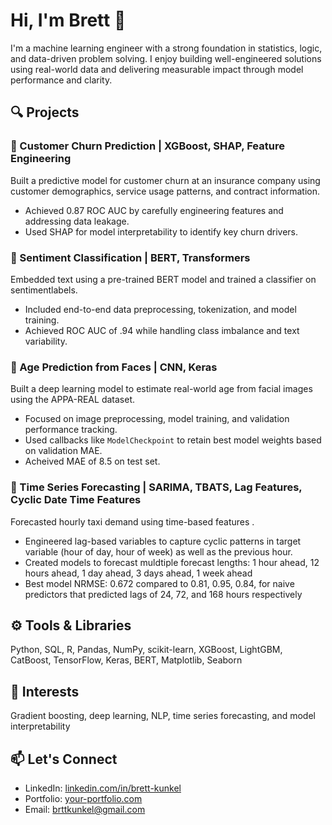 # Hi, I'm Brett 👋

I'm a machine learning engineer with a strong foundation in statistics, logic, and data-driven problem solving. I enjoy building well-engineered solutions using real-world data and delivering measurable impact through model performance and clarity.

## 🔍 Projects

### 🏦 Customer Churn Prediction | XGBoost, SHAP, Feature Engineering  
Built a predictive model for customer churn at an insurance company using customer demographics, service usage patterns, and contract information.  
- Achieved 0.87 ROC AUC by carefully engineering features and addressing data leakage.
- Used SHAP for model interpretability to identify key churn drivers.

### 💬 Sentiment Classification | BERT, Transformers  
Embedded text using a pre-trained BERT model and trained a classifier on sentimentlabels.  
- Included end-to-end data preprocessing, tokenization, and model training.
- Achieved ROC AUC of .94 while handling class imbalance and text variability.

### 🧠 Age Prediction from Faces | CNN, Keras  
Built a deep learning model to estimate real-world age from facial images using the APPA-REAL dataset.  
- Focused on image preprocessing, model training, and validation performance tracking.
- Used callbacks like `ModelCheckpoint` to retain best model weights based on validation MAE.
- Acheived MAE of 8.5 on test set. 

### 🚕 Time Series Forecasting | SARIMA, TBATS, Lag Features, Cyclic Date Time Features  
Forecasted hourly taxi demand using time-based features .  
- Engineered lag-based variables to capture cyclic patterns in target variable (hour of day, hour of week) as well as the previous hour.
- Created models to forecast muldtiple forecast lengths: 1 hour ahead, 12 hours ahead, 1 day ahead, 3 days ahead, 1 week ahead 
- Best model NRMSE: 0.672 compared to 0.81,	0.95,	0.84, for naive predictors that predicted lags of 24, 72, and 168 hours respectively

## ⚙️ Tools & Libraries
Python, SQL, R, Pandas, NumPy, scikit-learn, XGBoost, LightGBM, CatBoost, TensorFlow, Keras, BERT, Matplotlib, Seaborn

## 📌 Interests
Gradient boosting, deep learning, NLP, time series forecasting, and model interpretability

## 📫 Let's Connect
- LinkedIn: [linkedin.com/in/brett-kunkel](https://linkedin.com/in/brett-kunkel)
- Portfolio: [your-portfolio.com](https://your-portfolio.com)
- Email: brttkunkel@gmail.com
